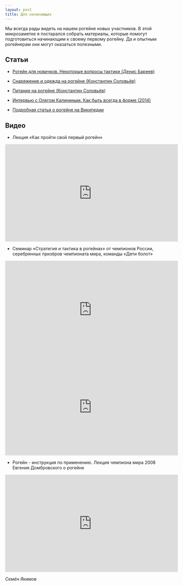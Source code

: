 ```yaml
---
layout: post
title: Для начинающих
---
```


Мы всегда рады видеть на нашем рогейне новых участников.
В этой микрозаметке я постарался собрать материалы, которые помогут подготовиться начинающим к своему первому рогейну.
Да и опытным рогейнерам они могут оказаться полезными.


Статьи
------

* [Рогейн для новичков. Некоторые вопросы тактики (Денис Бареев)](http://nn.rogaine.ru/35-tactic-in-rogaine-article)

* [Снаряжение и одежда на рогейне (Константин Соловьёв)](http://nn.rogaine.ru/112-snare-rogaining)

* [Питание на рогейне (Константин Соловьёв)](http://nn.rogaine.ru/39-food-on-rogaining-article)

* [Интервью с Олегом Калининым. Как быть всегда в форме (2014)](https://www.x-race.info/news/26786/)

* [Подробная статья о рогейне на Википедии](https://ru.wikipedia.org/wiki/Рогейн)


Видео
-----

* Лекция «Как пройти свой первый рогейн»

<iframe width="560" height="315" src="https://www.youtube.com/embed/II2kBWAIWrc" frameborder="0" allow="autoplay; encrypted-media" allowfullscreen></iframe>

* Семинар «Стратегия и тактика в рогейнах» от чемпионов России, серебрянных призёров чемпионата мира, команды «Дети болот»

<iframe width="560" height="315" src="https://www.youtube.com/embed/1NaapckstH4" frameborder="0" allow="autoplay; encrypted-media" allowfullscreen></iframe>

<iframe width="560" height="315" src="https://www.youtube.com/embed/FiuoFC-LdQ8" frameborder="0" allow="autoplay; encrypted-media" allowfullscreen></iframe>

* Рогейн - инструкция по применению. Лекция чемпиона мира 2008 Евгения Домбровского о рогейне

<iframe width="560" height="315" src="https://www.youtube.com/embed/SzIxUANT37U" frameborder="0" allow="autoplay; encrypted-media" allowfullscreen></iframe>



*Семён Якимов*

